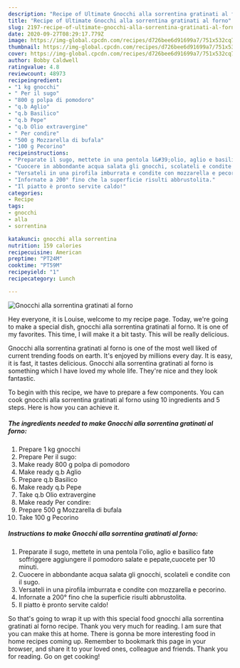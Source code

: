 ```yaml
---
description: "Recipe of Ultimate Gnocchi alla sorrentina gratinati al forno"
title: "Recipe of Ultimate Gnocchi alla sorrentina gratinati al forno"
slug: 2197-recipe-of-ultimate-gnocchi-alla-sorrentina-gratinati-al-forno
date: 2020-09-27T08:29:17.779Z
image: https://img-global.cpcdn.com/recipes/d726bee6d91699a7/751x532cq70/gnocchi-alla-sorrentina-gratinati-al-forno-recipe-main-photo.jpg
thumbnail: https://img-global.cpcdn.com/recipes/d726bee6d91699a7/751x532cq70/gnocchi-alla-sorrentina-gratinati-al-forno-recipe-main-photo.jpg
cover: https://img-global.cpcdn.com/recipes/d726bee6d91699a7/751x532cq70/gnocchi-alla-sorrentina-gratinati-al-forno-recipe-main-photo.jpg
author: Bobby Caldwell
ratingvalue: 4.8
reviewcount: 48973
recipeingredient:
- "1 kg gnocchi"
- " Per il sugo"
- "800 g polpa di pomodoro"
- "q.b Aglio"
- "q.b Basilico"
- "q.b Pepe"
- "q.b Olio extravergine"
- " Per condire"
- "500 g Mozzarella di bufala"
- "100 g Pecorino"
recipeinstructions:
- "Preparate il sugo, mettete in una pentola l&#39;olio, aglio e basilico fate soffriggere aggiungere il pomodoro salate e pepate,cuocete per 10 minuti."
- "Cuocere in abbondante acqua salata gli gnocchi, scolateli e condite con il sugo."
- "Versateli in una pirofila imburrata e condite con mozzarella e pecorino."
- "Infornate a 200° fino che la superficie risulti abbrustolita."
- "Il piatto è pronto servite caldo!"
categories:
- Recipe
tags:
- gnocchi
- alla
- sorrentina

katakunci: gnocchi alla sorrentina 
nutrition: 159 calories
recipecuisine: American
preptime: "PT24M"
cooktime: "PT59M"
recipeyield: "1"
recipecategory: Lunch

---
```



![Gnocchi alla sorrentina gratinati al forno](https://img-global.cpcdn.com/recipes/d726bee6d91699a7/751x532cq70/gnocchi-alla-sorrentina-gratinati-al-forno-recipe-main-photo.jpg)

Hey everyone, it is Louise, welcome to my recipe page. Today, we're going to make a special dish, gnocchi alla sorrentina gratinati al forno. It is one of my favorites. This time, I will make it a bit tasty. This will be really delicious.



Gnocchi alla sorrentina gratinati al forno is one of the most well liked of current trending foods on earth. It's enjoyed by millions every day. It is easy, it is fast, it tastes delicious. Gnocchi alla sorrentina gratinati al forno is something which I have loved my whole life. They're nice and they look fantastic.


To begin with this recipe, we have to prepare a few components. You can cook gnocchi alla sorrentina gratinati al forno using 10 ingredients and 5 steps. Here is how you can achieve it.

<!--inarticleads1-->

##### The ingredients needed to make Gnocchi alla sorrentina gratinati al forno:

1. Prepare 1 kg gnocchi
1. Prepare  Per il sugo:
1. Make ready 800 g polpa di pomodoro
1. Make ready q.b Aglio
1. Prepare q.b Basilico
1. Make ready q.b Pepe
1. Take q.b Olio extravergine
1. Make ready  Per condire:
1. Prepare 500 g Mozzarella di bufala
1. Take 100 g Pecorino




<!--inarticleads2-->

##### Instructions to make Gnocchi alla sorrentina gratinati al forno:

1. Preparate il sugo, mettete in una pentola l&#39;olio, aglio e basilico fate soffriggere aggiungere il pomodoro salate e pepate,cuocete per 10 minuti.
1. Cuocere in abbondante acqua salata gli gnocchi, scolateli e condite con il sugo.
1. Versateli in una pirofila imburrata e condite con mozzarella e pecorino.
1. Infornate a 200° fino che la superficie risulti abbrustolita.
1. Il piatto è pronto servite caldo!




So that's going to wrap it up with this special food gnocchi alla sorrentina gratinati al forno recipe. Thank you very much for reading. I am sure that you can make this at home. There is gonna be more interesting food in home recipes coming up. Remember to bookmark this page in your browser, and share it to your loved ones, colleague and friends. Thank you for reading. Go on get cooking!
